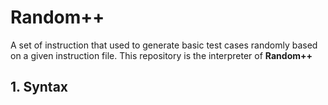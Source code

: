 # Random++
A set of instruction that used to generate basic test cases randomly based on a given instruction file. This repository is the interpreter of **Random++**
## 1. Syntax
